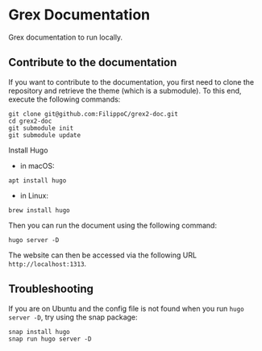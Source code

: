 # Grex Documentation

Grex documentation to run locally.

## Contribute to the documentation

If you want to contribute to the documentation, you first need to clone the repository and retrieve the theme
(which is a submodule). To this end, execute the following commands:

```console
git clone git@github.com:FilippoC/grex2-doc.git
cd grex2-doc
git submodule init
git submodule update
```
Install Hugo

- in macOS:
```console
apt install hugo 
```
- in Linux:
```console
brew install hugo
```


Then you can run the document using the following command:

```console
hugo server -D
```

The website can then be accessed via the following URL `http://localhost:1313`.

## Troubleshooting

If you are on Ubuntu and the config file is not found when you run `hugo server -D`, try using the snap package:

```console
snap install hugo
snap run hugo server -D
```